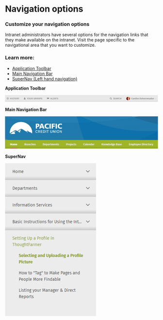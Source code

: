 # Navigation options

### Customize your navigation options

Intranet administrators have several options for the navigation links that they make available on the intranet. Visit the page specific to the navigational area that you want to customize.

### Learn more:

* [Application Toolbar](../../../using-thoughtfarmer/basic-features/application-toolbar.md)
* [Main Navigation Bar](main-navigation-bar.md)
* [SuperNav \(Left hand navigation\)](supernav-setting.md)

**Application Toolbar**

![](../../../.gitbook/assets/1%20%2859%29.png)

**Main Navigation Bar**

![](../../../.gitbook/assets/asd%20%281%29.jpg)

**SuperNav**

![](../../../.gitbook/assets/aaa%20%283%29.jpg)



